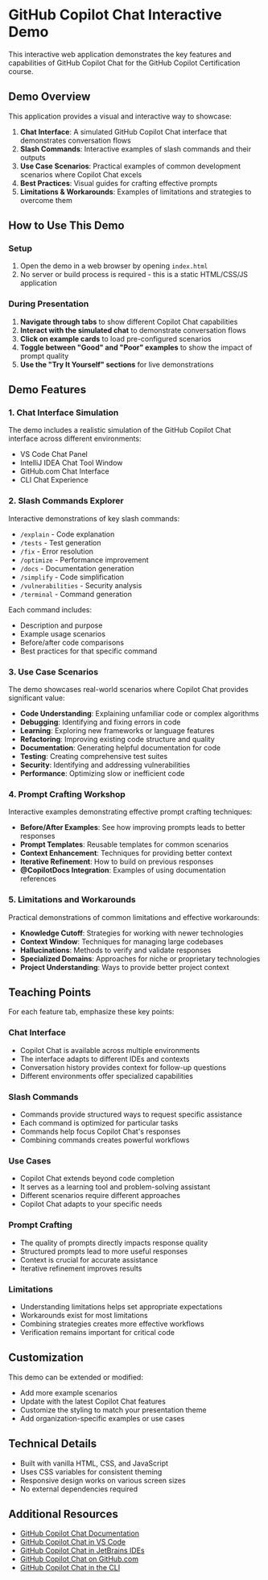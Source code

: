 # GitHub Copilot Chat Interactive Demo

This interactive web application demonstrates the key features and capabilities of GitHub Copilot Chat for the GitHub Copilot Certification course.

## Demo Overview

This application provides a visual and interactive way to showcase:

1. **Chat Interface**: A simulated GitHub Copilot Chat interface that demonstrates conversation flows
2. **Slash Commands**: Interactive examples of slash commands and their outputs
3. **Use Case Scenarios**: Practical examples of common development scenarios where Copilot Chat excels
4. **Best Practices**: Visual guides for crafting effective prompts
5. **Limitations & Workarounds**: Examples of limitations and strategies to overcome them

## How to Use This Demo

### Setup

1. Open the demo in a web browser by opening `index.html`
2. No server or build process is required - this is a static HTML/CSS/JS application

### During Presentation

1. **Navigate through tabs** to show different Copilot Chat capabilities
2. **Interact with the simulated chat** to demonstrate conversation flows
3. **Click on example cards** to load pre-configured scenarios
4. **Toggle between "Good" and "Poor" examples** to show the impact of prompt quality
5. **Use the "Try It Yourself" sections** for live demonstrations

## Demo Features

### 1. Chat Interface Simulation

The demo includes a realistic simulation of the GitHub Copilot Chat interface across different environments:

- VS Code Chat Panel
- IntelliJ IDEA Chat Tool Window
- GitHub.com Chat Interface
- CLI Chat Experience

### 2. Slash Commands Explorer

Interactive demonstrations of key slash commands:

- `/explain` - Code explanation
- `/tests` - Test generation
- `/fix` - Error resolution
- `/optimize` - Performance improvement
- `/docs` - Documentation generation
- `/simplify` - Code simplification
- `/vulnerabilities` - Security analysis
- `/terminal` - Command generation

Each command includes:
- Description and purpose
- Example usage scenarios
- Before/after code comparisons
- Best practices for that specific command

### 3. Use Case Scenarios

The demo showcases real-world scenarios where Copilot Chat provides significant value:

- **Code Understanding**: Explaining unfamiliar code or complex algorithms
- **Debugging**: Identifying and fixing errors in code
- **Learning**: Exploring new frameworks or language features
- **Refactoring**: Improving existing code structure and quality
- **Documentation**: Generating helpful documentation for code
- **Testing**: Creating comprehensive test suites
- **Security**: Identifying and addressing vulnerabilities
- **Performance**: Optimizing slow or inefficient code

### 4. Prompt Crafting Workshop

Interactive examples demonstrating effective prompt crafting techniques:

- **Before/After Examples**: See how improving prompts leads to better responses
- **Prompt Templates**: Reusable templates for common scenarios
- **Context Enhancement**: Techniques for providing better context
- **Iterative Refinement**: How to build on previous responses
- **@CopilotDocs Integration**: Examples of using documentation references

### 5. Limitations and Workarounds

Practical demonstrations of common limitations and effective workarounds:

- **Knowledge Cutoff**: Strategies for working with newer technologies
- **Context Window**: Techniques for managing large codebases
- **Hallucinations**: Methods to verify and validate responses
- **Specialized Domains**: Approaches for niche or proprietary technologies
- **Project Understanding**: Ways to provide better project context

## Teaching Points

For each feature tab, emphasize these key points:

### Chat Interface
- Copilot Chat is available across multiple environments
- The interface adapts to different IDEs and contexts
- Conversation history provides context for follow-up questions
- Different environments offer specialized capabilities

### Slash Commands
- Commands provide structured ways to request specific assistance
- Each command is optimized for particular tasks
- Commands help focus Copilot Chat's responses
- Combining commands creates powerful workflows

### Use Cases
- Copilot Chat extends beyond code completion
- It serves as a learning tool and problem-solving assistant
- Different scenarios require different approaches
- Copilot Chat adapts to your specific needs

### Prompt Crafting
- The quality of prompts directly impacts response quality
- Structured prompts lead to more useful responses
- Context is crucial for accurate assistance
- Iterative refinement improves results

### Limitations
- Understanding limitations helps set appropriate expectations
- Workarounds exist for most limitations
- Combining strategies creates more effective workflows
- Verification remains important for critical code

## Customization

This demo can be extended or modified:

- Add more example scenarios
- Update with the latest Copilot Chat features
- Customize the styling to match your presentation theme
- Add organization-specific examples or use cases

## Technical Details

- Built with vanilla HTML, CSS, and JavaScript
- Uses CSS variables for consistent theming
- Responsive design works on various screen sizes
- No external dependencies required

## Additional Resources

- [GitHub Copilot Chat Documentation](https://docs.github.com/en/copilot/github-copilot-chat/using-github-copilot-chat)
- [GitHub Copilot Chat in VS Code](https://marketplace.visualstudio.com/items?itemName=GitHub.copilot-chat)
- [GitHub Copilot Chat in JetBrains IDEs](https://plugins.jetbrains.com/plugin/17718-github-copilot)
- [GitHub Copilot Chat on GitHub.com](https://docs.github.com/en/copilot/github-copilot-chat/using-github-copilot-chat-in-githubcom)
- [GitHub Copilot Chat in the CLI](https://docs.github.com/en/copilot/github-copilot-in-the-cli/using-github-copilot-in-the-cli) 